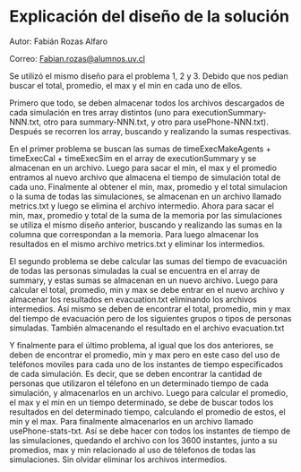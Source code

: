 # Explicación del diseño de la solución

Autor: Fabián Rozas Alfaro

Correo: Fabian.rozas@alumnos.uv.cl

Se utilizó el mismo diseño para el problema 1, 2 y 3. Debido que nos pedian buscar el total, promedio, el max y el min en cada uno de ellos. 

Primero que todo, se deben almacenar todos los archivos descargados de cada simulación en tres array distintos (uno para executionSummary-NNN.txt, otro para summary-NNN.txt, y otro para usePhone-NNN.txt). Después se recorren los array, buscando y realizando la sumas respectivas. 

En el primer problema se buscan las sumas de timeExecMakeAgents + timeExecCal + timeExecSim en el array de executionSummary y se almacenan en un archivo. Luego para sacar el min, el max y el promedio entramos al nuevo archivo que almacena el tiempo de simulación total de cada uno. Finalmente al obtener el min, max, promedio y el total simulacion o la suma de todas las simulaciones, se almacenan en un archivo llamado metrics.txt y luego se elimina el archivo intermedio. 
Ahora para sacar el min, max, promedio y total de la suma de la memoria por las simulaciones se utiliza el mismo diseño anterior, buscando y realizando las sumas en la columna que correspondan a la memoria. Para luego almacenar los resultados en el mismo archivo metrics.txt y eliminar los intermedios. 

El segundo problema se debe calcular las sumas del tiempo de evacuación de todas las personas simuladas la cual se encuentra en el array de summary, y estas sumas se almacenan en un nuevo archivo. Luego para calcular el total, promedio, min y max se debe entrar en el nuevo archivo y almacenar los resultados en evacuation.txt eliminando los archivos intermedios. Así mismo se deben de encontrar el total, promedio, min y max del tiempo de evacuación pero de los siguientes grupos o tipos de personas simuladas. También almacenando el resultado en el archivo evacuation.txt 

Y finalmente para el último problema, al igual que los dos anteriores, se deben de encontrar el promedio, min y max pero en este caso del uso de teléfonos moviles para cada uno de los instantes de tiempo especificados de cada simulación. Es decir, que se deben encontrar la cantidad de personas que utilizaron el télefono en un determinado tiempo de cada simulación, y almacenarlos en un archivo. Luego para calcular el promedio, el max y el min en un tiempo determinado, se debe de buscar todos los resultados en del determinado tiempo, calculando el promedio de estos, el min y el max. Para finalmente almacenarlos en un archivo llamado usePhone-stats-txt. Así se debe hacer con todos los instantes de tiempo de las simulaciones, quedando el archivo con los 3600 instantes, junto a su promedios, max y min relacionado al uso de télefonos de todas las simulaciones. Sin olvidar eliminar los archivos intermedios. 

